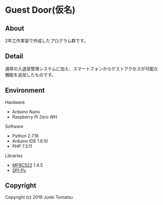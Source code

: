 # Guest Door(仮名)

## About
2年工作実習で作成したプログラム群です。

## Detail
通常の入退室管理システムに加え、スマートフォンからゲストアクセスが可能な機能を追加したものです。

## Environment
Hardware
- Arduino Nano
- Raspberry Pi Zero WH

Software
- Python 2.7.16
- Arduino IDE 1.8.10
- PHP 7.3.11

Libraries
- [MFRC522](https://github.com/miguelbalboa/rfid) 1.4.5
- [SPI-Py](https://github.com/lthiery/SPI-Py)

## Copyright 
Copyright (c) 2019 Junki Tomatsu
